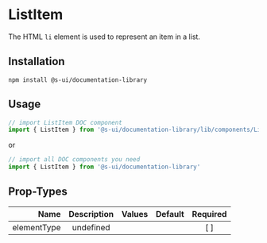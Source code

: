 # ListItem
The HTML `li` element is used to represent an item in a list.

## Installation
`npm install @s-ui/documentation-library`

## Usage

```js
// import ListItem DOC component
import { ListItem } from '@s-ui/documentation-library/lib/components/List/List.js'
```

or

```js
// import all DOC components you need
import { ListItem } from '@s-ui/documentation-library'
```

## Prop-Types

| Name | Description | Values  | Default | Required |
| ---: |:---:| ---:| ---: |:---: |
| elementType | undefined | | |  [ ]  |
